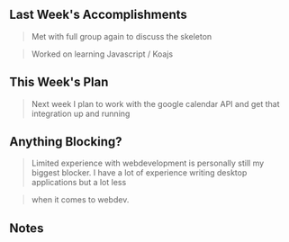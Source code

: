 ## Last Week's Accomplishments


> Met with full group again to discuss the skeleton

> Worked on learning Javascript / Koajs

## This Week's Plan


> Next week I plan to work with the google calendar API and get that integration up and running

## Anything Blocking?


> Limited experience with webdevelopment is personally still my biggest blocker. I have a lot of experience writing desktop applications but a lot less

> when it comes to webdev. 

## Notes

> 
